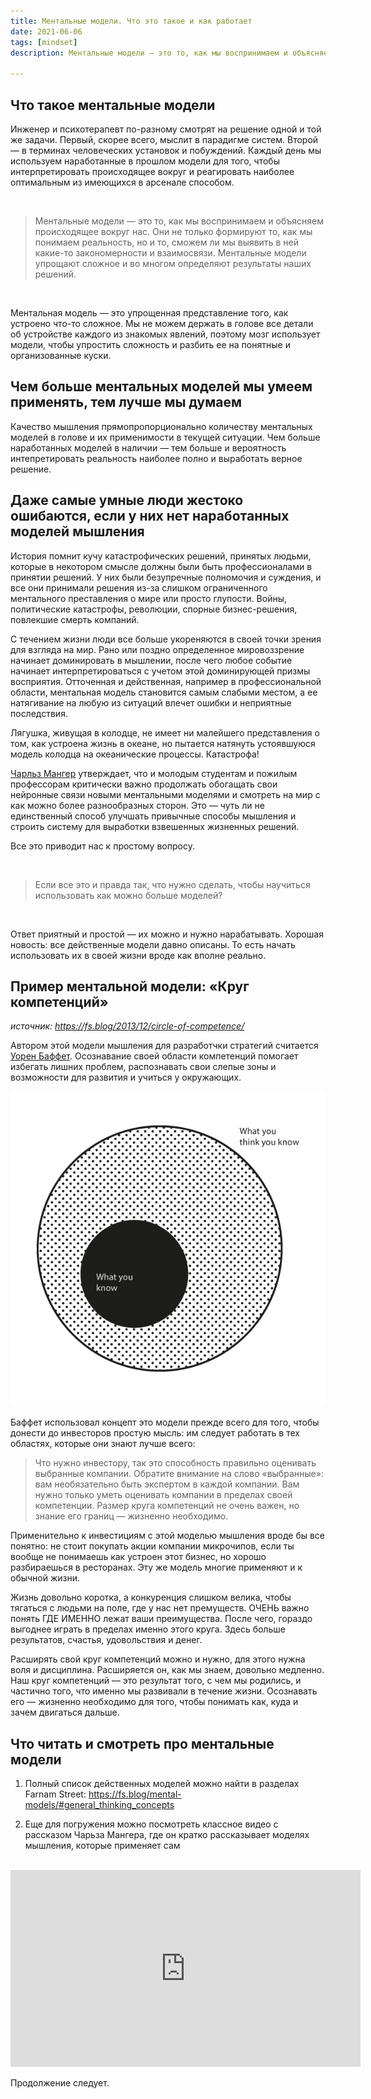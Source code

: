 ```yaml
---
title: Ментальные модели. Что это такое и как работает
date: 2021-06-06
tags: [mindset]
description: Ментальные модели — это то, как мы воспринимаем и объясняем себе мир вокруг себя. Они не только формируют то, как мы понимаем происходящее вокруг...

---
```


## Что такое ментальные модели

Инженер и психотерапевт по-разному смотрят на решение одной и той же задачи. Первый, скорее всего, мыслит в парадигме систем. Второй — в терминах человеческих установок и побуждений. Каждый день мы используем наработанные в прошлом модели для того, чтобы интерпретировать происходящее вокруг и реагировать наиболее оптимальным из имеющихся в арсенале способом.

<br>

> Ментальные модели — это то, как мы воспринимаем и объясняем происходящее вокруг нас. Они не только формируют то, как мы понимаем реальность, но и то, сможем ли мы выявить в ней какие-то закономерности и взаимосвязи. Ментальные модели упрощают сложное и во многом определяют результаты наших решений.

<br>

Ментальная модель — это упрощенная представление того, как устроено что-то сложное. Мы не можем держать в голове все детали об устройстве каждого из знакомых явлений, поэтому мозг использует модели, чтобы упростить сложность и разбить ее на понятные и организованные куски.

<!-- ![](/media/mental_models.jpg) -->

## Чем больше ментальных моделей мы умеем применять, тем лучше мы думаем

Качество мышления прямопропорционально количеству ментальных моделей в голове и их применимости в текущей ситуации. Чем больше наработанных моделей в наличии — тем больше и вероятность интепретировать реальность наиболее полно и выработать верное решение.

## Даже самые умные люди жестоко ошибаются, если у них нет наработанных моделей мышления

История помнит кучу катастрофических решений, принятых людьми, которые в некотором смысле должны были быть профессионалами в принятии решений. У них были безупречные полномочия и суждения, и все они принимали решения из-за слишком ограниченного ментального преставления о мире или просто глупости. Войны, политические катастрофы, революции, спорные бизнес-решения, повлекшие смерть компаний. 

С течением жизни люди все больше укореняются в своей точки зрения для взгляда на мир. Рано или поздно определенное мировоззрение начинает доминировать в мышлении, после чего любое событие начинает интерпретироваться с учетом этой доминирующей призмы восприятия. Отточенная и действенная, например в профессиональной области, ментальная модель становится самым слабыми местом, а ее натягивание на любую из ситуаций влечет ошибки и неприятные последствия.

Лягушка, живущая в колодце, не имеет ни малейшего представления о том, как устроена жизнь в океане, но пытается натянуть устоявшуюся модель колодца на океанические процессы. Катастрофа!

[Чарльз Мангер](https://en.wikipedia.org/wiki/Charlie_Munger) утверждает, что и молодым студентам и пожилым профессорам критически важно продолжать обогащать свои нейронные связи новыми ментальными моделями и смотреть на мир с как можно более разнообразных сторон. Это — чуть ли не единственный способ улучшать привычные способы мышления и строить систему для выработки взвешенных жизненных решений.

Все это приводит нас к простому вопросу.

<br>

> Если все это и правда так, что нужно сделать, чтобы научиться использовать как можно больше моделей?

<br>


Ответ приятный и простой — их можно и нужно нарабатывать. Хорошая новость: все действенные модели давно описаны. То есть начать использовать их в своей жизни вроде как вполне реально.

## Пример ментальной модели: «Круг компетенций»
*источник: https://fs.blog/2013/12/circle-of-competence/*

Автором этой модели мышления для разработчки стратегий считается [Уорен Баффет](https://en.wikipedia.org/wiki/Warren_Buffett). Осознавание своей области компетенций помогает избегать лишних проблем, распознавать свои слепые зоны и возможности для развития и учиться у окружающих.

![](/media/circle-competence.jpg)

Баффет использовал концепт это модели прежде всего для того, чтобы донести до инвесторов простую мысль: им следует работать в тех областях, которые они знают лучше всего:
> Что нужно инвестору, так это способность правильно оценивать выбранные компании. Обратите внимание на слово «выбранные»: вам необязательно быть экспертом в каждой компании. Вам нужно только уметь оценивать компании в пределах своей компетенции. Размер круга компетенций не очень важен, но знание его границ — жизненно необходимо.

Применительно к инвестициям с этой моделью мышления вроде бы все понятно: не стоит покупать акции компании микрочипов, если ты вообще не понимаешь как устроен этот бизнес, но хорошо разбираешься в ресторанах. Эту же модель многие применяют и к обычной жизни.

Жизнь довольно коротка, а конкуренция слишком велика, чтобы тягаться с людьми на поле, где у нас нет премуществ. ОЧЕНЬ важно понять ГДЕ ИМЕННО лежат ваши преимущества. После чего, гораздо выгоднее играть в пределах именно этого круга. Здесь больше результатов, счастья, удовольствия и денег.

Расширять свой круг компетенций можно и нужно, для этого нужна воля и дисциплина. Расширяется он, как мы знаем, довольно медленно. Наш круг компетенций — это результат того, с чем мы родились, и частично того, что именно мы развивали в течение жизни. Осознавать его — жизненно необходимо для того, чтобы понимать как, куда и зачем двигаться дальше.

## Что читать и смотреть про ментальные модели

1. Полный список действенных моделей можно найти в разделах Farnam Street: https://fs.blog/mental-models/#general_thinking_concepts

2. Еще для погружения можно посмотреть классное видео с рассказом Чарьза Мангера, где он кратко рассказывает моделях мышления, которые применяет сам
<br><br>
<iframe width="560" height="315" src="https://www.youtube.com/embed/ZuHHmVX8a00" frameborder="0" allowfullscreen></iframe>

Продолжение следует. 